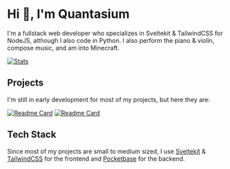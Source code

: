 # Hi 👋, I'm Quantasium

I'm a fullstack web developer who specializes in Sveltekit & TailwindCSS for NodeJS, although I also code in Python. I also perform the piano & violin, compose music, and am into Minecraft.

[<img src="https://github-readme-stats.vercel.app/api?username=quantasium&include_all_commits=true&count_private=true&show_icons=true&line_height=40&title_color=FFFFFF&icon_color=FFFFFF&text_color=FFFFFF&bg_color=45,00DC82,36E4DA,16A79E" alt="Stats"/>](https://github.com/quantasium)

## Projects

I'm still in early development for most of my projects, but here they are:

[![Readme Card](https://github-readme-stats.vercel.app/api/pin/?username=checkmatesw&repo=checkmate&show_owner=true)](https://github.com/checkmatesw/checkmate)
[![Readme Card](https://github-readme-stats.vercel.app/api/pin/?username=quantasium&repo=acsl-practice&show_owner=true)](https://github.com/quantasium/acsl-practice)

## Tech Stack

Since most of my projects are small to medium sized, I use [Sveltekit](https://kit.svelte.dev/) & [TailwindCSS](https://tailwindcss.com/) for the frontend and [Pocketbase](https://pocketbase.io) for the backend.
